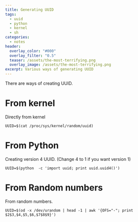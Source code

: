 ```yaml
---
title: Generating UUID
tags:
  - uuid
  - python
  - kernel
  - sh
categories:
  - notes
header:
  overlay_color: "#000"
  overlay_filter: "0.5"
  teaser: /assets/the-most-terrifying.png
  overlay_image: /assets/the-most-terrifying.png
excerpt: Various ways of generating UUID
---
```


There are ways of creating UUID.


# From kernel

Directly from kernel

```
UUID=$(cat /proc/sys/kernel/random/uuid)
```


# From Python

Creating version 4 UUID. (Change 4 to 1 if you want version 1)

```
UUID=$(python  -c 'import uuid; print uuid.uuid4()')
```

# From Random numbers

From random numbers.

```
UUID=$(od -x /dev/urandom | head -1 | awk '{OFS="-"; print $2$3,$4,$5,$6,$7$8$9}')
```
